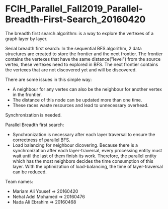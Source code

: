 # FCIH_Parallel_Fall2019_Parallel-Breadth-First-Search_20160420

The breadth first search algorithm: is a way to explore the vertexes of a graph layer by layer.

Serial breadth first search: 
In the sequential BFS algorithm, 2 data structures are created to store the frontier and the next frontier. 
The frontier contains the vertexes that have the same distance("level") from the source vertex, these vertexes need to explored in BFS. 
The next frontier contains the vertexes that are not discovered yet and will be discovered. 
  
There are some issues in this simple way:
   
- A neighbour for any vertex can also be the neighbour for another vertex in the frontier. 
- The distance of this node can be updated more than one time. 
- These races waste resources and lead to unnecessary overhead. 

Synchronization  is needed.

Parallel Breadth first search:
- Synchronization is necessary after each layer traversal to ensure the correctness of parallel BFS.
- Load balancing for neighbour dicovering. Because there is a synchronization after each layer-traversal, every processing entity must wait until the last of them finish its work. Therefore, the parallel entity which has the most neighbors decides the time consumption of this layer. With the optimization of load-balancing, the time of layer-traversal can be reduced.

Team names:
- Mariam Ali Yousef   => 20160420
- Nehal Adel Mohamed  => 20160476
- Nada Ali Ebrahim    => 20160468
